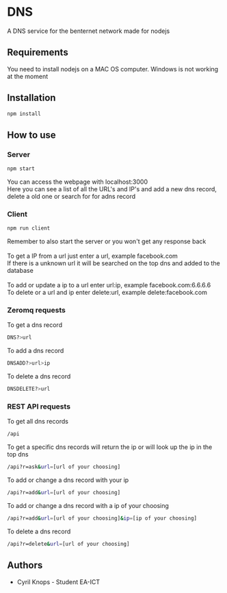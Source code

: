 # DNS
A DNS service for the benternet network made for nodejs
## Requirements
You need to install nodejs on a MAC OS computer. Windows is not working at the moment
## Installation
```sh
npm install
```
## How to use
### Server
```sh
npm start
```
You can access the webpage with localhost:3000 </br>
Here you can see a list of all the URL's and IP's and add a new dns record, delete a old one or search for for adns record
### Client
```sh
npm run client
```
Remember to also start the server or you won't get any response back </br> </br>
To get a IP from a url just enter a url, example facebook.com </br>
If there is a unknown url it will be searched on the top dns and added to the database</br>
</br>
To add or update a ip to a url enter url:ip, example facebook.com:6.6.6.6 </br>
To delete or a url and ip enter delete:url, example delete:facebook.com
### Zeromq requests
To get a dns record
```sh
DNS?>url
```
To add a dns record
```sh
DNSADD?>url>ip
```
To delete a dns record
```sh
DNSDELETE?>url
```
### REST API requests
To get all dns records
```sh
/api
```
To get a specific dns records
will return the ip or will look up the ip in the top dns
```sh
/api?r=ask&url=[url of your choosing]
```
To add or change a dns record with your ip
```sh
/api?r=add&url=[url of your choosing]
```
To add or change a dns record with a ip of your choosing
```sh
/api?r=add&url=[url of your choosing]&ip=[ip of your choosing]
```
To delete a dns record
```sh
/api?r=delete&url=[url of your choosing]
```

## Authors
* Cyril Knops - Student EA-ICT
